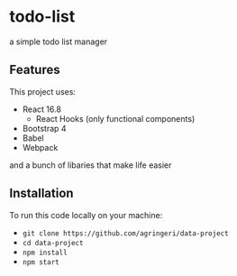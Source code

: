 # todo-list

a simple todo list manager

## Features

This project uses: 

* React 16.8
	* React Hooks (only functional components)
* Bootstrap 4
* Babel
* Webpack

and a bunch of libaries that make life easier

## Installation

To run this code locally on your machine:

* `git clone https://github.com/agringeri/data-project`
* `cd data-project`
* `npm install`
* `npm start`
